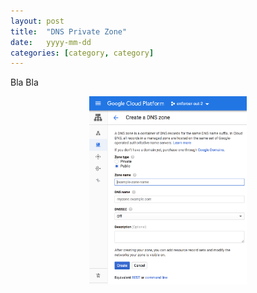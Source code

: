 ```yaml
---
layout: post
title:  "DNS Private Zone"
date:   yyyy-mm-dd
categories: [category, category]
---
```

Bla Bla

<p style="text-align:center;"><img src="/static/img/dns-create-zone.png" alt="" style="width: 50%; height: 50%"></p>

